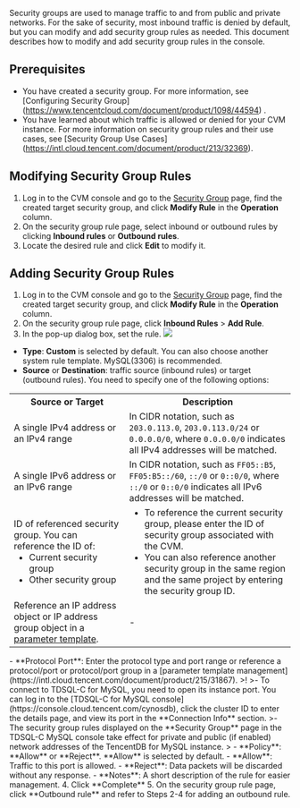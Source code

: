 Security groups are used to manage traffic to and from public and private networks. For the sake of security, most inbound traffic is denied by default, but you can modify and add security group rules as needed. This document describes how to modify and add security group rules in the console.

## Prerequisites
- You have created a security group. For more information, see [Configuring Security Group] (https://www.tencentcloud.com/document/product/1098/44594) .
- You have learned about which traffic is allowed or denied for your CVM instance. For more information on security group rules and their use cases, see [Security Group Use Cases] (https://intl.cloud.tencent.com/document/product/213/32369).

## Modifying Security Group Rules
1. Log in to the CVM console and go to the [Security Group](https://console.cloud.tencent.com/cvm/securitygroup) page, find the created target security group, and click **Modify Rule** in the **Operation** column.
2. On the security group rule page, select inbound or outbound rules by clicking **Inbound rules** or **Outbound rules**.
3. Locate the desired rule and click **Edit** to modify it.

## Adding Security Group Rules
1. Log in to the CVM console and go to the [Security Group](https://console.cloud.tencent.com/cvm/securitygroup) page, find the created target security group, and click **Modify Rule** in the **Operation** column.
2. On the security group rule page, click **Inbound Rules** > **Add Rule**.
3. In the pop-up dialog box, set the rule.
![](https://staticintl.cloudcachetci.com/yehe/backend-news/9MhQ015_1.png)
 - **Type**: **Custom** is selected by default. You can also choose another system rule template. MySQL(3306) is recommended.
 - **Source** or **Destination**: traffic source (inbound rules) or target (outbound rules). You need to specify one of the following options:
<table>
	<tr><th>Source or Target</th><th>Description</th></tr>
	<tr><td>A single IPv4 address or an IPv4 range</td><td>In CIDR notation, such as <code>203.0.113.0</code>, <code>203.0.113.0/24</code> or <code>0.0.0.0/0</code>, where <code>0.0.0.0/0</code> indicates all IPv4 addresses will be matched.</td></tr>
	<tr><td>A single IPv6 address or an IPv6 range</td><td>In CIDR notation, such as <code>FF05::B5</code>, <code>FF05:B5::/60</code>, <code>::/0</code> or <code>0::0/0</code>, where <code>::/0</code> or <code>0::0/0</code> indicates all IPv6 addresses will be matched.</td></tr>
	<tr><td>ID of referenced security group. You can reference the ID of:<ul  style="margin: 0;"><li>Current security group</li><li>Other security group</li></ul>
</td><td><ul  style="margin: 0;"><li>To reference the current security group, please enter the ID of security group associated with the CVM.</li><li>You can also reference another security group in the same region and the same project by entering the security group ID.</li></ul>
</td></tr>
	<tr><td>Reference an IP address object or IP address group object in a <a href="https://intl.cloud.tencent.com/document/product/215/31867">parameter template</a>.</td><td>-</td></tr>
</table>
 - **Protocol Port**: Enter the protocol type and port range or reference a protocol/port or protocol/port group in a [parameter template management](https://intl.cloud.tencent.com/document/product/215/31867).
>!
>- To connect to TDSQL-C for MySQL, you need to open its instance port. You can log in to the [TDSQL-C for MySQL console] (https://console.cloud.tencent.com/cynosdb), click the cluster ID to enter the details page, and view its port in the **Connection Info** section.
>- The security group rules displayed on the **Security Group** page in the TDSQL-C MySQL console take effect for private and public (if enabled) network addresses of the TencentDB for MySQL instance.
>
 - **Policy**: **Allow** or **Reject**. **Allow** is selected by default.
    - **Allow**: Traffic to this port is allowed.
    - **Reject**: Data packets will be discarded without any response.
 - **Notes**: A short description of the rule for easier management.
4. Click **Complete**
5. On the security group rule page, click **Outbound rule** and refer to Steps 2-4 for adding an outbound rule.
